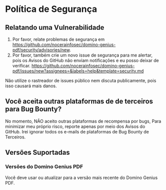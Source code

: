 # Política de Segurança

## Relatando uma Vulnerabilidade

1. Por favor, relate problemas de segurança em https://github.com/nocerainfosec/domino-genius-pdf/security/advisories/new.
1. Por favor, também crie um novo issue de segurança para me alertar, pois os Avisos do GitHub não enviam notificações e eu posso deixar de verificar. https://github.com/nocerainfosec/domino-genius-pdf/issues/new?assignees=&labels=help&template=security.md

Não utilize o rastreador de issues público nem discuta publicamente, pois isso causará mais danos.

## Você aceita outras plataformas de de terceiros para Bug Bounty?

No momento, NÃO aceito outras plataformas de recompensa por bugs, Para minimizar meu próprio risco, reporte apenas por meio dos Avisos do GitHub. Irei ignorar todos os e-mails de plataformas de Bug Bounty de Terceiros.

## Versões Suportadas

### Versões do Domino Genius PDF

Você deve usar ou atualizar para a versão mais recente do Domino Genius PDF.
